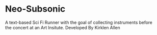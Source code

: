 # Neo-Subsonic
A text-based Sci Fi Runner with the goal of collecting instruments before the concert at an Art Insitute.
Developed By Kirklen Allen
